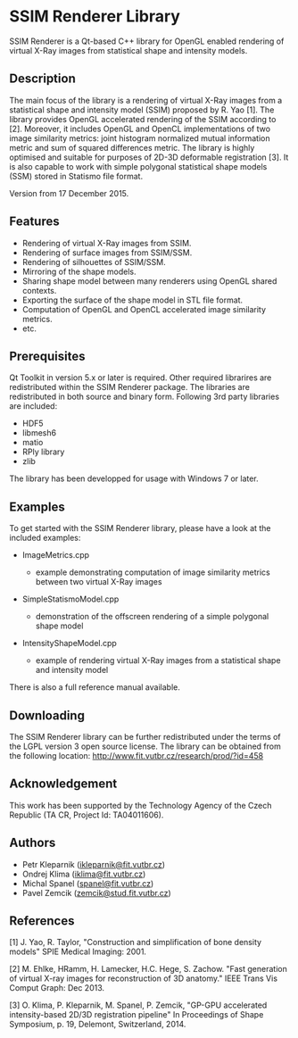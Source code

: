 SSIM Renderer Library 
=====================
SSIM Renderer is a Qt-based C++ library for OpenGL enabled rendering
of virtual X-Ray images from statistical shape and intensity models.

Description
-----------
The main focus of the library is a rendering of virtual X-Ray images from 
a statistical shape and intensity model (SSIM) proposed by R. Yao [1]. 
The library provides OpenGL accelerated rendering of the SSIM according to [2]. 
Moreover, it includes OpenGL and OpenCL implementations of two image similarity 
metrics: joint histogram normalized mutual information metric and sum 
of squared differences metric. The library is highly optimised and suitable 
for purposes of 2D-3D deformable registration [3]. It is also capable to work 
with simple polygonal statistical shape models (SSM) stored in Statismo file 
format.

Version from 17 December 2015.

Features
--------
 * Rendering of virtual X-Ray images from SSIM.  
 * Rendering of surface images from SSIM/SSM.  
 * Rendering of silhouettes of SSIM/SSM.      
 * Mirroring of the shape models.
 * Sharing shape model between many renderers using OpenGL shared contexts.
 * Exporting the surface of the shape model in STL file format.
 * Computation of OpenGL and OpenCL accelerated image similarity metrics.
 * etc.      

Prerequisites
-------------
Qt Toolkit in version 5.x or later is required. Other required librarires are 
redistributed within the SSIM Renderer package. The libraries are redistributed 
in both source and binary form. Following 3rd party libraries are included:

 * HDF5
 * libmesh6
 * matio
 * RPly library   
 * zlib
    
The library has been developped for usage with Windows 7 or later.

Examples
--------
To get started with the SSIM Renderer library, please have a look 
at the included examples:

 * ImageMetrics.cpp
   - example demonstrating computation of image similarity metrics 
     between two virtual X-Ray images
 
 * SimpleStatismoModel.cpp
   - demonstration of the offscreen rendering of a simple polygonal 
     shape model

 * IntensityShapeModel.cpp
   - example of rendering virtual X-Ray images from a statistical 
     shape and intensity model

There is also a full reference manual available.

Downloading
-----------
The SSIM Renderer library can be further redistributed under the terms 
of the LGPL version 3 open source license. 
The library can be obtained from the following location: 
<http://www.fit.vutbr.cz/research/prod/?id=458>

Acknowledgement
---------------
This work has been supported by the Technology Agency of the Czech Republic 
(TA CR, Project Id: TA04011606).


Authors
-------
 * Petr Kleparnik   (<ikleparnik@fit.vutbr.cz>)
 * Ondrej Klima     (<iklima@fit.vutbr.cz>)
 * Michal Spanel    (<spanel@fit.vutbr.cz>)
 * Pavel Zemcik     (<zemcik@stud.fit.vutbr.cz>)

References
----------
[1] J. Yao, R. Taylor, "Construction and simplification of bone density models"
    SPIE Medical Imaging: 2001.
    
[2] M. Ehlke, HRamm, H. Lamecker, H.C. Hege, S. Zachow. "Fast generation 
    of virtual X-ray images for reconstruction of 3D anatomy." IEEE Trans Vis 
    Comput Graph: Dec 2013.
    
[3] O. Klima, P. Kleparnik, M. Spanel, P. Zemcik, "GP-GPU accelerated 
    intensity-based 2D/3D registration pipeline" In Proceedings of Shape 
    Symposium, p. 19, Delemont, Switzerland, 2014. 